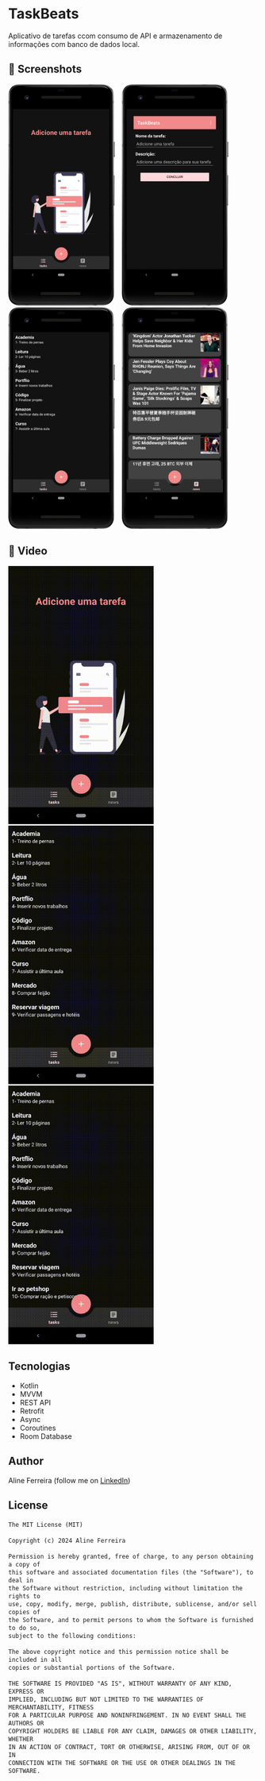 # TaskBeats
Aplicativo de tarefas ccom consumo de API e armazenamento de informações com banco de dados local. 

## :camera_flash: Screenshots

<img src="app/src/screens/home-empty.png" width="215">&emsp;<img src="app/src/screens/add-tasks.png" width="215">&emsp;<img src="app/src/screens/task-list.png" width="215">&emsp;<img src="app/src/screens/news.png" width="215">

## :movie_camera: Video
<img src="app/src/screens/gif/task1-video.gif" width="293">&emsp;<img src="app/src/screens/gif/update.gif" width="293">&emsp;<img src="app/src/screens/gif/delete.gif" width="293">



## Tecnologias
* Kotlin
* MVVM
* REST API
* Retrofit
* Async
* Coroutines
* Room Database

  
## Author
Aline Ferreira (follow me on [LinkedIn](https://www.linkedin.com/in/ferreiraline/))

## License
```
The MIT License (MIT)

Copyright (c) 2024 Aline Ferreira

Permission is hereby granted, free of charge, to any person obtaining a copy of
this software and associated documentation files (the "Software"), to deal in
the Software without restriction, including without limitation the rights to
use, copy, modify, merge, publish, distribute, sublicense, and/or sell copies of
the Software, and to permit persons to whom the Software is furnished to do so,
subject to the following conditions:

The above copyright notice and this permission notice shall be included in all
copies or substantial portions of the Software.

THE SOFTWARE IS PROVIDED "AS IS", WITHOUT WARRANTY OF ANY KIND, EXPRESS OR
IMPLIED, INCLUDING BUT NOT LIMITED TO THE WARRANTIES OF MERCHANTABILITY, FITNESS
FOR A PARTICULAR PURPOSE AND NONINFRINGEMENT. IN NO EVENT SHALL THE AUTHORS OR
COPYRIGHT HOLDERS BE LIABLE FOR ANY CLAIM, DAMAGES OR OTHER LIABILITY, WHETHER
IN AN ACTION OF CONTRACT, TORT OR OTHERWISE, ARISING FROM, OUT OF OR IN
CONNECTION WITH THE SOFTWARE OR THE USE OR OTHER DEALINGS IN THE SOFTWARE.
```

